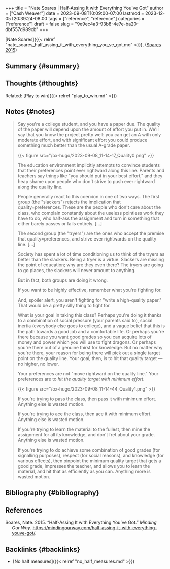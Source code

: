 +++
title = "Nate Soares | Half-Assing It with Everything You've Got"
author = ["Cash Weaver"]
date = 2023-09-08T10:09:00-07:00
lastmod = 2023-12-05T20:39:24-08:00
tags = ["reference", "reference"]
categories = ["reference"]
draft = false
slug = "9e9ec4a3-93b8-4e7e-ba20-dbf557d989cb"
+++

[Nate Soares]({{< relref "nate_soares_half_assing_it_with_everything_you_ve_got.md" >}}), (<a href="#citeproc_bib_item_1">Soares 2015</a>)


## Summary {#summary}


## Thoughts {#thoughts}

Related: [Play to win]({{< relref "play_to_win.md" >}})


## Notes {#notes}

> Say you're a college student, and you have a paper due. The quality of the paper will depend upon the amount of effort you put in. We'll say that you know the project pretty well: you can get an A with only moderate effort, and with significant effort you could produce something much better than the usual A-grade paper.
>
> {{< figure src="/ox-hugo/2023-09-08_11-14-17_Quality0.png" >}}
>
> The education environment implicitly attempts to convince students that their preferences point ever rightward along this line. Parents and teachers say things like "you should put in your best effort," and they heap shame upon people who don't strive to push ever rightward along the quality line.
>
> People generally react to this coercion in one of two ways. The first group (the "slackers") rejects the implication that quality=preferences. These are the people who don't care about the class, who complain constantly about the useless pointless work they have to do, who half-ass the assignment and turn in something that either barely passes or fails entirely. [...]
>
> The second group (the "tryers") are the ones who accept the premise that quality=preferences, and strive ever rightwards on the quality line. [...]
>
> Society has spent a lot of time conditioning us to think of the tryers as better than the slackers. Being a tryer is a virtue. Slackers are missing the point of education; why are they even there? The tryers are going to go places, the slackers will never amount to anything.
>
> But in fact, both groups are doing it wrong.
>
> If you want to be highly effective, remember what you're fighting for.
>
> And, spoiler alert, you aren't fighting for "write a high-quality paper." That would be a pretty silly thing to fight for.
>
> What is your goal in taking this class? Perhaps you're doing it thanks to a combination of social pressure (your parents said to), social inertia (everybody else goes to college), and a vague belief that this is the path towards a good job and a comfortable life. Or perhaps you're there because you want good grades so you can acquire lots of money and power which you will use to fight dragons. Or perhaps you're there out of a genuine thirst for knowledge. But no matter why you're there, your reason for being there will pick out a single target point on the quality line. Your goal, then, is to hit that quality target — no higher, no lower.
>
> Your preferences are not "move rightward on the quality line." Your preferences are to _hit the quality target with minimum effort_.
>
> {{< figure src="/ox-hugo/2023-09-08_11-14-44_Quality1.png" >}}
>
> If you're trying to pass the class, then pass it with minimum effort. Anything else is wasted motion.
>
> If you're trying to ace the class, then ace it with minimum effort. Anything else is wasted motion.
>
> If you're trying to learn the material to the fullest, then mine the assignment for all its knowledge, and don't fret about your grade. Anything else is wasted motion.
>
> If you're trying to do achieve some combination of good grades (for signalling purposes), respect (for social reasons), and knowledge (for various effects), then pinpoint the minimum quality target that gets a good grade, impresses the teacher, and allows you to learn the material, and hit that as efficiently as you can. Anything more is wasted motion.


## Bibliography {#bibliography}

## References

<style>.csl-entry{text-indent: -1.5em; margin-left: 1.5em;}</style><div class="csl-bib-body">
  <div class="csl-entry"><a id="citeproc_bib_item_1"></a>Soares, Nate. 2015. “Half-Assing It with Everything You’ve Got.” <i>Minding Our Way</i>. <a href="https://mindingourway.com/half-assing-it-with-everything-youve-got/">https://mindingourway.com/half-assing-it-with-everything-youve-got/</a>.</div>
</div>


## Backlinks {#backlinks}

-   [No half measures]({{< relref "no_half_measures.md" >}})

